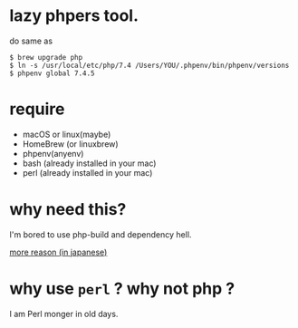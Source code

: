 # lazy phpers tool.

do same as

```
$ brew upgrade php
$ ln -s /usr/local/etc/php/7.4 /Users/YOU/.phpenv/bin/phpenv/versions
$ phpenv global 7.4.5
```

# require

- macOS or linux(maybe)
- HomeBrew (or linuxbrew)
- phpenv(anyenv)
- bash (already installed in your mac)
- perl (already installed in your mac)

# why need this?

I'm bored to use php-build and dependency hell.

[more reason (in japanese)](https://speakerdeck.com/uzulla/phpfalsebirudonitukareta-falsede-phpenv-plus-homebrew)

# why use `perl` ? why not php ?

I am Perl monger in old days.
